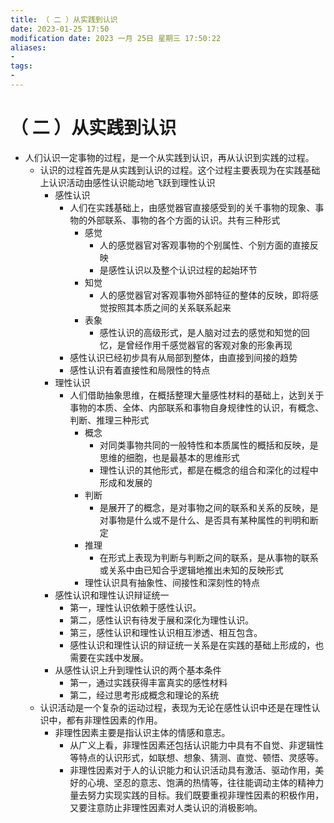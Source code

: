 ```yaml
---
title: （ 二 ）从实践到认识
date: 2023-01-25 17:50
modification date: 2023 一月 25日 星期三 17:50:22
aliases: 
- 
tags: 
- 
---
```


# （ 二 ）从实践到认识

- 人们认识一定事物的过程，是一个从实践到认识，再从认识到实践的过程。
	- 认识的过程首先是从实践到认识的过程。这个过程主要表现为在实践基础上认识活动由感性认识能动地飞跃到理性认识
		- 感性认识
			- 人们在实践基础上，由感觉器官直接感受到的关千事物的现象、事物的外部联系、事物的各个方面的认识。共有三种形式
				- 感觉
					- 人的感觉器官对客观事物的个别属性、个别方面的直接反映
					- 是感性认识以及整个认识过程的起始环节
				- 知觉
					- 人的感觉器官对客观事物外部特征的整体的反映，即将感觉按照其本质之间的关系联系起来
				- 表象
					- 感性认识的高级形式，是人脑对过去的感觉和知觉的回忆，是曾经作用千感觉器官的客观对象的形象再现
			- 感性认识已经初步具有从局部到整体，由直接到间接的趋势
			- 感性认识有着直接性和局限性的特点
		- 理性认识
			- 人们借助抽象思维，在概括整理大量感性材料的基础上，达到关于事物的本质、全体、内部联系和事物自身规律性的认识，有概念、判断、推理三种形式
				- 概念
					- 对同类事物共同的一般特性和本质属性的概括和反映，是思维的细胞，也是最基本的思维形式
					- 理性认识的其他形式，都是在概念的组合和深化的过程中形成和发展的
				- 判断
					- 是展开了的概念，是对事物之间的联系和关系的反映，是对事物是什么或不是什么、是否具有某种属性的判明和断定
				- 推理
					- 在形式上表现为判断与判断之间的联系，是从事物的联系或关系中由已知合乎逻辑地推出未知的反映形式
				- 理性认识具有抽象性、间接性和深刻性的特点
		- 感性认识和理性认识辩证统一
			- 第一，理性认识依赖于感性认识。
			- 第二，感性认识有待发于展和深化为理性认识。
			- 第三，感性认识和理性认识相互渗透、相互包含。
			- 感性认识和理性认识的辩证统一关系是在实践的基础上形成的，也需要在实践中发展。
		- 从感性认识上升到理性认识的两个基本条件
			- 第一，通过实践获得丰富真实的感性材料
			- 第二，经过思考形成概念和理论的系统
	- 认识活动是一个复杂的运动过程，表现为无论在感性认识中还是在理性认识中，都有非理性因素的作用。
		- 非理性因素主要是指认识主体的情感和意志。
			- 从广义上看，非理性因素还包括认识能力中具有不自觉、非逻辑性等特点的认识形式，如联想、想象、猜测、直觉、顿悟、灵感等。
			- 非理性因素对于人的认识能力和认识活动具有激活、驱动作用，美好的心境、坚忍的意志、饱满的热情等，往往能调动主体的精神力量去努力实现实践的目标。我们既要重视非理性因素的积极作用，又要注意防止非理性因素对人类认识的消极影响。






